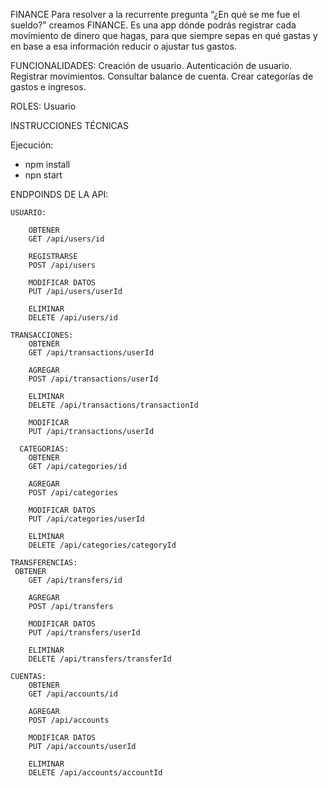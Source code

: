 FINANCE
Para resolver a la recurrente pregunta “¿En qué se me fue el sueldo?” creamos FINANCE. Es una app dónde podrás registrar cada movimiento de dinero que hagas, para que siempre sepas en qué gastas y en base a esa información reducir o ajustar tus gastos.

FUNCIONALIDADES:
Creación de usuario.
Autenticación de usuario.
Registrar movimientos.
Consultar balance de cuenta.
Crear categorías de gastos e ingresos.

ROLES:
Usuario

INSTRUCCIONES TÉCNICAS

Ejecución:

- npm install
- npn start

ENDPOINDS DE LA API:

    USUARIO:

        OBTENER
        GET /api/users/id

        REGISTRARSE
        POST /api/users

        MODIFICAR DATOS
        PUT /api/users/userId

        ELIMINAR
        DELETE /api/users/id

    TRANSACCIONES:
        OBTENER
        GET /api/transactions/userId

        AGREGAR
        POST /api/transactions/userId

        ELIMINAR
        DELETE /api/transactions/transactionId

        MODIFICAR
        PUT /api/transactions/userId

      CATEGORIAS:
        OBTENER
        GET /api/categories/id

        AGREGAR
        POST /api/categories

        MODIFICAR DATOS
        PUT /api/categories/userId

        ELIMINAR
        DELETE /api/categories/categoryId

    TRANSFERENCIAS:
     OBTENER
        GET /api/transfers/id

        AGREGAR
        POST /api/transfers

        MODIFICAR DATOS
        PUT /api/transfers/userId

        ELIMINAR
        DELETE /api/transfers/transferId

    CUENTAS:
        OBTENER
        GET /api/accounts/id

        AGREGAR
        POST /api/accounts

        MODIFICAR DATOS
        PUT /api/accounts/userId

        ELIMINAR
        DELETE /api/accounts/accountId
